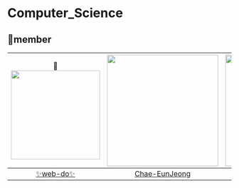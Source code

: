 # Computer_Science
## 🦘member

|👑[<img src="https://avatars.githubusercontent.com/u/66818228?v=4" width="200" >](https://github.com/web-doh) |[<img src="https://avatars.githubusercontent.com/u/68576770?v=4" width="250" >](https://github.com/Chae-EunJeong)|[<img src="https://avatars.githubusercontent.com/u/51963264?v=4" width="250" >](https://github.com/DECOY-DUCK)|[<img src="https://i.pinimg.com/736x/7f/7a/83/7f7a83d2f9a96e6cc5b66eb024da8926.jpg" width="250">](https://github.com/web-doh)|
|:---:|:---:|:---:|:---:|
|[✨web-do✨](https://github.com/web-doh) |[Chae-EunJeong](Chae-EunJeong) |[DECOY-DUCK](DECOY-DUCK)| [???](https://github.com/web-doh)|
